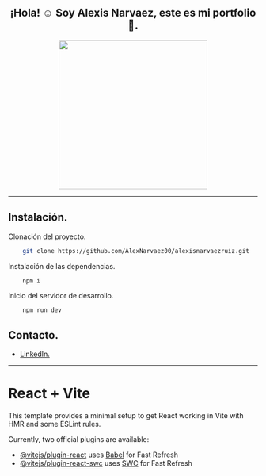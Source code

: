 <h2 align="center">¡Hola! ☺ Soy Alexis Narvaez, este es mi portfolio 👾.</h2>

<div align="center">
    <img src="" height="300px"/>
</div>

___

## Instalación.

Clonación del proyecto.


```bash 
    git clone https://github.com/AlexNarvaez00/alexisnarvaezruiz.git
```

Instalación de las dependencias.

```bash 
    npm i
```

Inicio del servidor de desarrollo.

```bash 
    npm run dev
```

## Contacto.

* [LinkedIn.](https://www.linkedin.com/in/alexis-narvaez-ruiz)

____
# React + Vite

This template provides a minimal setup to get React working in Vite with HMR and some ESLint rules.

Currently, two official plugins are available:

- [@vitejs/plugin-react](https://github.com/vitejs/vite-plugin-react/blob/main/packages/plugin-react/README.md) uses [Babel](https://babeljs.io/) for Fast Refresh
- [@vitejs/plugin-react-swc](https://github.com/vitejs/vite-plugin-react-swc) uses [SWC](https://swc.rs/) for Fast Refresh
